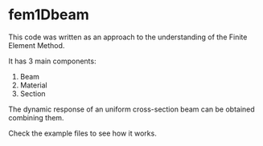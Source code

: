 # fem1Dbeam

This code was written as an approach to the understanding of the Finite Element Method.

It has 3 main components:

1. Beam
2. Material
3. Section

The dynamic response of an uniform cross-section beam can be obtained combining them.

Check the example files to see how it works.
